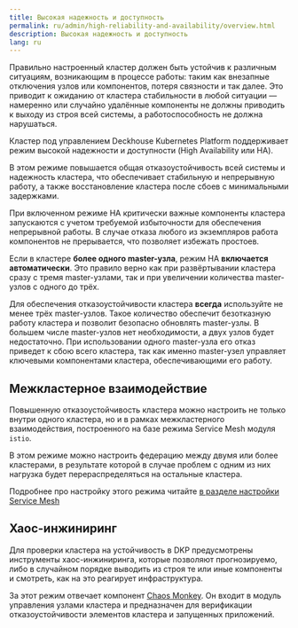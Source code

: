 ```yaml
---
title: Высокая надежность и доступность
permalink: ru/admin/high-reliability-and-availability/overview.html
description: Высокая надежность и доступность
lang: ru
---
```


Правильно настроенный кластер должен быть устойчив к различным ситуациям, возникающим в процессе работы: таким как внезапные отключения узлов или компонентов, потеря связности и так далее. Это приводит к ожиданию от кластера стабильности в любой ситуации — намеренно или случайно удалённые компоненты не должны приводить к выходу из строя всей системы, а работоспособность не должна нарушаться.

Кластер под управлением Deckhouse Kubernetes Platform поддерживает режим высокой надежности и доступности (High Availability или HA).

В этом режиме повышается общая отказоустойчивость всей системы и надежность кластера, что обеспечивает стабильную и непрерывную работу, а также восстановление кластера после сбоев с минимальными задержками.

При включенном режиме HA критически важные компоненты кластера запускаются с учетом требуемой избыточности для обеспечения непрерывной работы. В случае отказа любого из экземпляров работа компонентов не прерывается, что позволяет избежать простоев.

Если в кластере **более одного master-узла**, режим HA **включается автоматически**. Это правило верно как при развёртывании кластера сразу с тремя master-узлами, так и при увеличении количества master-узлов с одного до трёх.

Для обеспечения отказоустойчивости кластера **всегда** используйте не менее трёх master-узлов. Такое количество обеспечит безотказную работу кластера и позволит безопасно обновлять master-узлы. В большем числе master-узлов нет необходимости, а двух узлов будет недостаточно. При использовании одного master-узла его отказ приведет к сбою всего кластера, так как именно master-узел управляет ключевыми компонентами кластера, обеспечивающими его работу.

## Межкластерное взаимодействие

Повышенную отказоустойчивость кластера можно настроить не только внутри одного кластера, но и в рамках межкластерного взаимодействия, построенного на базе режима Service Mesh модуля `istio`.

В этом режиме можно настроить федерацию между двумя или более кластерами, в результате которой в случае проблем с одним из них нагрузка будет перераспределяться на остальные кластера.

Подробнее про настройку этого режима читайте [в разделе настройки Service Mesh](../network/service-mesh-overview.html)

## Хаос-инжиниринг

Для проверки кластера на устойчивость в DKP предусмотрены инструменты хаос-инжиниринга, которые позволяют прогнозируемо, либо в случайном порядке выводить из строя те или иные компоненты и смотреть, как на это реагирует инфраструктура.

За этот режим отвечает компонент [Chaos Monkey](./chaos-engineering.html). Он входит в модуль управления узлами кластера и предназначен для верификации отказоустойчивости элементов кластера и запущенных приложений.

